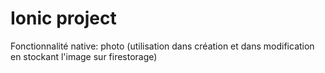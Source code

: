 # Ionic project

Fonctionnalité native: photo (utilisation dans création et dans modification en stockant l'image sur firestorage)
